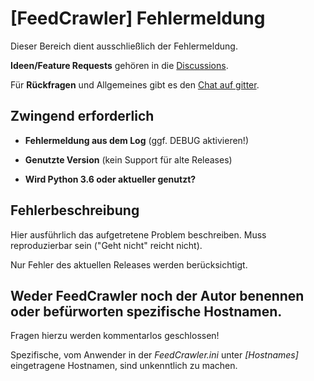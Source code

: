 # [FeedCrawler] Fehlermeldung

Dieser Bereich dient ausschließlich der Fehlermeldung.

**Ideen/Feature Requests** gehören in die [Discussions](https://github.com/rix1337/FeedCrawler/discussions/).

Für **Rückfragen** und Allgemeines gibt es den [Chat auf gitter](https://gitter.im/FeedCrawler/community).

## Zwingend erforderlich

- **Fehlermeldung aus dem Log** (ggf. DEBUG aktivieren!)

- **Genutzte Version** (kein Support für alte Releases)

- **Wird Python 3.6 oder aktueller genutzt?**

## Fehlerbeschreibung

Hier ausführlich das aufgetretene Problem beschreiben. Muss reproduzierbar sein ("Geht nicht" reicht nicht).

Nur Fehler des aktuellen Releases werden berücksichtigt.

## Weder FeedCrawler noch der Autor benennen oder befürworten spezifische Hostnamen.
Fragen hierzu werden kommentarlos geschlossen!

Spezifische, vom Anwender in der _FeedCrawler.ini_ unter _[Hostnames]_ eingetragene Hostnamen, sind unkenntlich zu machen.

